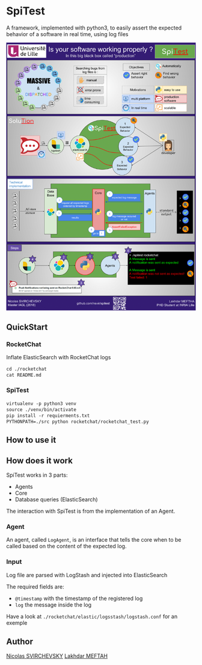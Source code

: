 SpiTest
=======

A framework, implemented with python3,
to easily assert the expected behavior of a software in real time,
using log files

![scientific_poster](https://raw.githubusercontent.com/nsvir/SpiTest/master/poster/Nicolas%20SVIRCHEVSKY.png)

## QuickStart

### RocketChat
Inflate ElasticSearch with RocketChat logs

```
cd ./rocketchat
cat README.md
```

### SpiTest
```
virtualenv -p python3 venv
source ./venv/bin/activate
pip install -r requierments.txt
PYTHONPATH=./src python rocketchat/rocketchat_test.py
```

## How to use it


## How does it work

SpiTest works in 3 parts:
- Agents
- Core
- Database queries (ElasticSearch)

The interaction with SpiTest is from the implementation of an Agent.

### Agent
An agent, called `LogAgent`, is an interface that tells the core
when to be called based on the content of the expected log.

### Input
Log file are parsed with LogStash and injected into ElasticSearch

The required fields are:
- `@timestamp` with the timestamp of the registered log
- `log` the message inside the log

Have a look at `./rocketchat/elastic/logsstash/logstash.conf` for an exemple


## Author
[Nicolas SVIRCHEVSKY](https://github.com/nsvir)
[Lakhdar MEFTAH](https://github.com/m3ftah)
